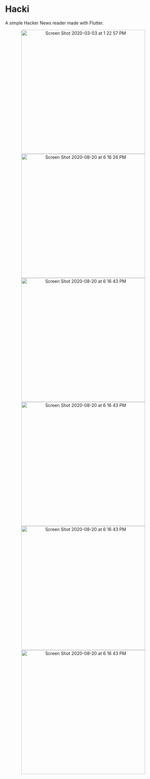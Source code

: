 # Hacki

A simple Hacker News reader made with Flutter.


<p align="center">
  <img width="400" alt="Screen Shot 2020-03-03 at 1 22 57 PM" src="https://user-images.githubusercontent.com/7277662/147820444-55263f3d-bbc2-4efd-9f90-c9bdcf6013ef.png"> 
  <img width="400" alt="Screen Shot 2020-08-20 at 6 16 26 PM" src="https://user-images.githubusercontent.com/7277662/147820448-da72e43f-3fce-48fb-94ab-0377a70a0de0.png">
<img width="400" alt="Screen Shot 2020-08-20 at 6 16 43 PM" src="https://user-images.githubusercontent.com/7277662/147820449-1717283f-3d30-41e9-a99e-5c76921ca809.png">
  <img width="400" alt="Screen Shot 2020-08-20 at 6 16 43 PM" src="https://user-images.githubusercontent.com/7277662/147820450-baa4b74d-0f49-4195-b56b-04ab8073fdda.png">
  <img width="400" alt="Screen Shot 2020-08-20 at 6 16 43 PM" src="https://user-images.githubusercontent.com/7277662/147820452-5396f3bc-8497-4f20-b5b6-1a864599896c.png">
  <img width="400" alt="Screen Shot 2020-08-20 at 6 16 43 PM" src="https://user-images.githubusercontent.com/7277662/147820453-a4d4885f-2220-4519-9daf-a99b4babee71.png">
</p>
